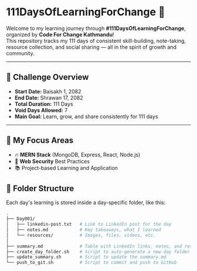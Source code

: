 # 111DaysOfLearningForChange 🚀

Welcome to my learning journey through **#111DaysOfLearningForChange**, organized by **Code For Change Kathmandu**!  
This repository tracks my 111 days of consistent skill-building, note-taking, resource collection, and social sharing — all in the spirit of growth and community.

---

## 📌 Challenge Overview

- **Start Date:** Baisakh 1, 2082  
- **End Date:** Shrawan 17, 2082  
- **Total Duration:** 111 Days  
- **Void Days Allowed:** 7   
- **Main Goal:** Learn, grow, and share consistently for 111 days

---

## 🧠 My Focus Areas

- 🔥 **MERN Stack** (MongoDB, Express, React, Node.js)  
- 🔐 **Web Security** Best Practices   
- 📚 Project-based Learning and Application  

## 📁 Folder Structure

Each day's learning is stored inside a day-specific folder, like this:

```bash
.
├── Day001/
│   ├── linkedin-post.txt   # Link to LinkedIn post for the day
│   ├── notes.md            # Key takeaways, what I learned
│   └── resources/          # Images, files, videos, etc.
│
├── summary.md              # Table with LinkedIn links, notes, and resources
├── create_day_folder.sh    # Script to auto-generate a new day folder
├── update_summary.sh       # Script to update the summary.md
└── push_to_git.sh          # Script to commit and push to GitHub


